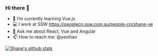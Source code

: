 ### Hi there 👋

- 🌱 I’m currently learning Vue.js
- 💻 I work at SSW https://peoplecn.ssw.com.au/people-cn/shane-ye
- 💬 Ask me about React, Vue and Angular
- 📫 How to reach me: @yesihao

[![Shane's github stats](https://github-readme-stats.vercel.app/api?username=yesihao&theme=dark)](https://github.com/yesihao/github-readme-stats)
